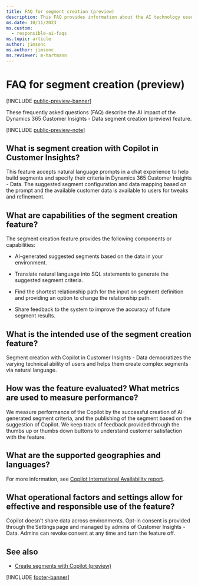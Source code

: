 ```yaml
---
title: FAQ for segment creation (preview)
description: This FAQ provides information about the AI technology used in segment creation (preview). It provides key considerations and details about how AI is used, how it was tested and evaluated, and any specific limitations.
ms.date: 10/11/2023
ms.custom: 
  - responsible-ai-faqs
ms.topic: article
author: jimsonc
ms.author: jimsonc
ms.reviewer: m-hartmann
---
```


# FAQ for segment creation (preview)

[!INCLUDE [public-preview-banner](includes/public-preview-banner.md)]

These frequently asked questions (FAQ) describe the AI impact of the Dynamics 365 Customer Insights - Data segment creation (preview) feature.

[!INCLUDE [public-preview-note](includes/public-preview-note.md)]

## What is segment creation with Copilot in Customer Insights?

This feature accepts natural language prompts in a chat experience to help build segments and specify their criteria in Dynamics 365 Customer Insights - Data. The suggested segment configuration and data mapping based on the prompt and the available customer data is available to users for tweaks and refinement.

## What are capabilities of the segment creation feature?

The segment creation feature provides the following components or capabilities:

- AI-generated suggested segments based on the data in your environment.

- Translate natural language into SQL statements to generate the suggested segment criteria.  

- Find the shortest relationship path for the input on segment definition and providing an option to change the relationship path.  

- Share feedback to the system to improve the accuracy of future segment results.  

## What is the intended use of the segment creation feature?

Segment creation with Copilot in Customer Insights - Data democratizes the varying technical ability of users and helps them create complex segments via natural language.

## How was the feature evaluated? What metrics are used to measure performance?

We measure performance of the Copilot by the successful creation of AI-generated segment criteria, and the publishing of the segment based on the suggestion of Copilot. We keep track of feedback provided through the thumbs up or thumbs down buttons to understand customer satisfaction with the feature.

## What are the supported geographies and languages?

For more information, see [Copilot International Availability report](https://dynamics.microsoft.com/availability-reports/copilotreport/).

## What operational factors and settings allow for effective and responsible use of the feature?

Copilot doesn't share data across environments. Opt-in consent is provided through the Settings page and managed by admins of Customer Insights - Data. Admins can revoke consent at any time and turn the feature off.

## See also

- [Create segments with Copilot (preview)](segments-copilot.md)

[!INCLUDE [footer-banner](includes/footer-banner.md)]